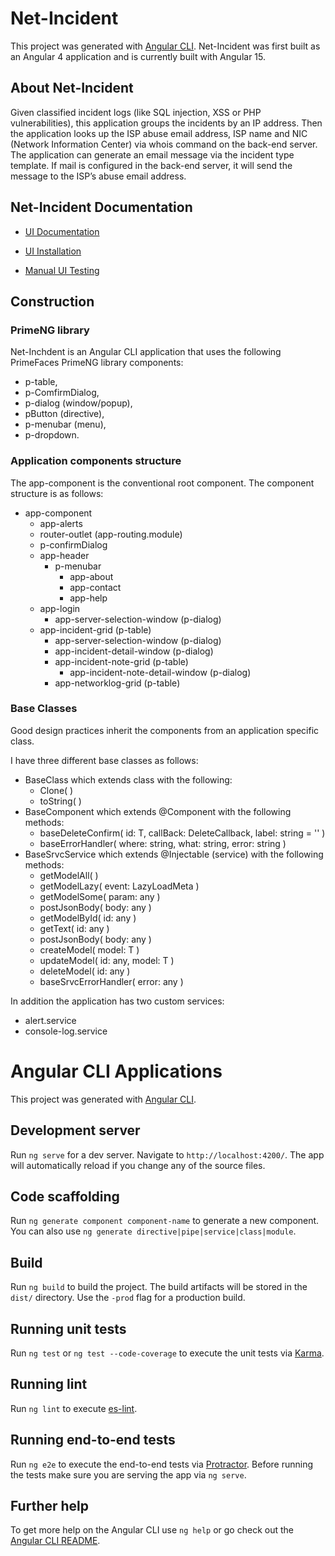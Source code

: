 # Net-Incident

This project was generated with [Angular CLI](https://github.com/angular/angular-cli).  Net-Incident was first built as an Angular 4 application and is currently built with Angular 15.

## About Net-Incident

Given classified incident logs (like SQL injection, XSS or PHP vulnerabilities), this application groups the incidents by an IP address.  Then the application looks up the ISP abuse email address, ISP name and NIC (Network Information Center) via whois command on the back-end server. The application can generate an email message via the incident type template.  If mail is configured in the back-end server, it will send the message to the ISP’s abuse email address.

## Net-Incident Documentation

* [UI Documentation](https://github.com/PHuhn/net-incident/wiki/UI-Help)

* [UI Installation](https://github.com/PHuhn/net-incident/wiki/Installation-of-Angular-net-incident)

* [Manual UI Testing](https://github.com/PHuhn/net-incident/wiki/Testing-Angular-net-incident-application)

## Construction

### PrimeNG library

Net-Inchdent is an Angular CLI application that uses the following PrimeFaces PrimeNG library components:
* p-table,
* p-ComfirmDialog,
* p-dialog (window/popup),
* pButton (directive),
* p-menubar (menu),
* p-dropdown.

### Application components structure

The app-component is the conventional root component. The component structure is as follows:

* app-component
  * app-alerts
  * router-outlet (app-routing.module)
  * p-confirmDialog
  * app-header
    * p-menubar
      * app-about
      * app-contact
      * app-help
  * app-login
    * app-server-selection-window (p-dialog)
  * app-incident-grid (p-table)
    * app-server-selection-window (p-dialog)
    * app-incident-detail-window (p-dialog)
    * app-incident-note-grid (p-table)
      * app-incident-note-detail-window (p-dialog)
    * app-networklog-grid (p-table)

### Base Classes

Good design practices inherit the components from an application specific class.

I have three different base classes as follows:

* BaseClass which extends class with the following:
  * Clone( )
  * toString( )
* BaseComponent which extends @Component with the following methods:
  *	baseDeleteConfirm<T>( id: T, callBack: DeleteCallback<T>, label: string = '' )
  *	baseErrorHandler( where: string, what: string, error: string )
* BaseSrvcService which extends @Injectable (service) with the following methods:
  *	getModelAll<T>( )
  *	getModelLazy<T>( event: LazyLoadMeta )
  *	getModelSome<T>( param: any )
  * postJsonBody<T>( body: any )
  *	getModelById<T>( id: any )
  *	getText( id: any )
  *	postJsonBody<T>( body: any )
  *	createModel<T>( model: T )
  *	updateModel<T>( id: any, model: T )
  *	deleteModel<T>( id: any )
  *	baseSrvcErrorHandler( error: any )

In addition the application has two custom services:

* alert.service
* console-log.service

# Angular CLI Applications

This project was generated with [Angular CLI](https://github.com/angular/angular-cli).

## Development server

Run `ng serve` for a dev server. Navigate to `http://localhost:4200/`. The app will automatically reload if you change any of the source files.

## Code scaffolding

Run `ng generate component component-name` to generate a new component. You can also use `ng generate directive|pipe|service|class|module`.

## Build

Run `ng build` to build the project. The build artifacts will be stored in the `dist/` directory. Use the `-prod` flag for a production build.

## Running unit tests

Run `ng test` or `ng test --code-coverage` to execute the unit tests via [Karma](https://karma-runner.github.io).

## Running lint

Run `ng lint` to execute [es-lint](https://github.com/eslint/eslint).

## Running end-to-end tests

Run `ng e2e` to execute the end-to-end tests via [Protractor](http://www.protractortest.org/).
Before running the tests make sure you are serving the app via `ng serve`.

## Further help

To get more help on the Angular CLI use `ng help` or go check out the [Angular CLI README](https://github.com/angular/angular-cli/blob/master/README.md).
